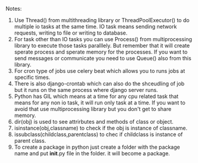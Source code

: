 Notes:
1. Use Thread() from multithreading library or ThreadPoolExecutor() to do multiple io tasks at the same time. IO task means sending network requests, writing to file or writing to database.
2. For task other than IO tasks you can use Process() from multiprocessing library to execute those tasks paralllely. But remember that it will create sperate process and sperate memory for the processes. If you want to send messages or communicate you need to use Queue() also from this library.
3. For cron type of jobs use celery beat which allows you to runs jobs at specific times.
4. There is also django-crontab which can also do the shceudling of job but it runs on the same process where django server runs.
5. Python has GIL which means at a time for any cpu related task that means for any non io task, it will run only task at a time. If you want to avoid that use multiprocessing library but you don't get to share memory.
6. dir(obj) is used to see attrirbutes and methods of class or object.
7. isinstance(obj,classname) to check if the obj is instance of classname.
8. issubclass(childclass,parentclass) to chec if childclass is instance of parent class.
9. To create a package in python just create a folder with the package name and put __init__.py file in the folder. it will become a package.
